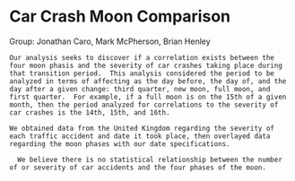# Car Crash Moon Comparison

Group: Jonathan Caro, Mark McPherson, Brian Henley

    Our analysis seeks to discover if a correlation exists between the four moon phasis and the severity of car crashes taking place during that transition period.  This analysis considered the period to be analyzed in terms of affecting as the day before, the day of, and the day after a given change: third quarter, new moon, full moon, and first quarter.  For example, if a full moon is on the 15th of a given month, then the period analyzed for correlations to the severity of car crashes is the 14th, 15th, and 16th. 
    
    We obtained data from the United Kingdom regarding the severity of each traffic accident and date it took place, then overlayed data regarding the moon phases with our date specifications.
    
      We believe there is no statistical relationship between the number of or severity of car accidents and the four phases of the moon.
